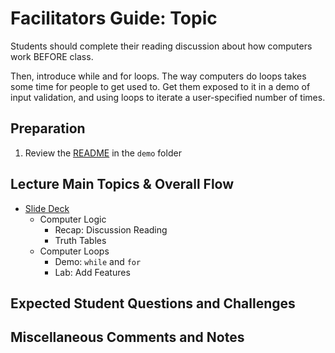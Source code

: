 # Facilitators Guide: Topic

Students should complete their reading discussion about how computers work BEFORE class. 

Then, introduce while and for loops. The way computers do loops takes some time for people to get used to. Get them exposed to it in a demo of input validation, and using loops to iterate a user-specified number of times. 

## Preparation
1. Review the [README](../demo/) in the `demo` folder

## Lecture Main Topics & Overall Flow
- [Slide Deck](https://docs.google.com/presentation/d/1erahQOCumhGKJWar-8NPHNqfK4zoKe0zCtrPCmtUqCc/edit)
  - Computer Logic
    - Recap: Discussion Reading
    - Truth Tables
  - Computer Loops
    - Demo: `while` and `for`
    - Lab: Add Features

## Expected Student Questions and Challenges

## Miscellaneous Comments and Notes
